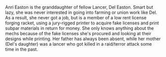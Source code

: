 Anri Easton is the granddaughter of fellow Lancer, Del Easton. Smart but lazy,  she was never interested in going into farming or union work like Del. As a result, she never got a job, but is a member of a low rent license forging racket, using a jury-rigged printer to acquire fake licenses and print subpar materials in return for money. She only knows anything about the mechs because of the fake licenses she's procured and looking at their designs while printing. Her father has always been absent, while her mother (Del's daughter) was a lancer who got killed in a raid/terror attack some time in the past.
